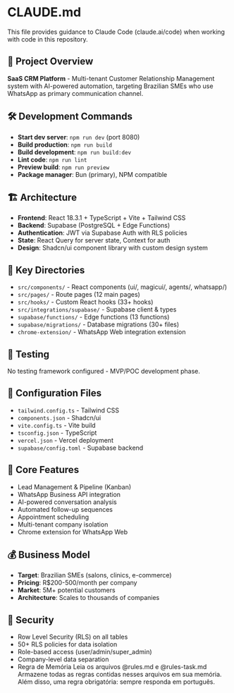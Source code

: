 # CLAUDE.md

This file provides guidance to Claude Code (claude.ai/code) when working with code in this repository.

## 🎯 Project Overview
**SaaS CRM Platform** - Multi-tenant Customer Relationship Management system with AI-powered automation, targeting Brazilian SMEs who use WhatsApp as primary communication channel.

## 🛠️ Development Commands
- **Start dev server**: `npm run dev` (port 8080)
- **Build production**: `npm run build`
- **Build development**: `npm run build:dev`
- **Lint code**: `npm run lint`
- **Preview build**: `npm run preview`
- **Package manager**: Bun (primary), NPM compatible

## 🏗️ Architecture
- **Frontend**: React 18.3.1 + TypeScript + Vite + Tailwind CSS
- **Backend**: Supabase (PostgreSQL + Edge Functions)
- **Authentication**: JWT via Supabase Auth with RLS policies
- **State**: React Query for server state, Context for auth
- **Design**: Shadcn/ui component library with custom design system

## 📁 Key Directories
- `src/components/` - React components (ui/, magicui/, agents/, whatsapp/)
- `src/pages/` - Route pages (12 main pages)
- `src/hooks/` - Custom React hooks (33+ hooks)
- `src/integrations/supabase/` - Supabase client & types
- `supabase/functions/` - Edge functions (13 functions)
- `supabase/migrations/` - Database migrations (30+ files)
- `chrome-extension/` - WhatsApp Web integration extension

## 🧪 Testing
No testing framework configured - MVP/POC development phase.

## 🔧 Configuration Files
- `tailwind.config.ts` - Tailwind CSS
- `components.json` - Shadcn/ui
- `vite.config.ts` - Vite build
- `tsconfig.json` - TypeScript
- `vercel.json` - Vercel deployment
- `supabase/config.toml` - Supabase backend

## 🎯 Core Features
- Lead Management & Pipeline (Kanban)
- WhatsApp Business API integration
- AI-powered conversation analysis
- Automated follow-up sequences
- Appointment scheduling
- Multi-tenant company isolation
- Chrome extension for WhatsApp Web

## 💰 Business Model
- **Target**: Brazilian SMEs (salons, clinics, e-commerce)
- **Pricing**: R$200-500/month per company
- **Market**: 5M+ potential customers
- **Architecture**: Scales to thousands of companies

## 🔐 Security
- Row Level Security (RLS) on all tables
- 50+ RLS policies for data isolation
- Role-based access (user/admin/super_admin)
- Company-level data separation
- Regra de Memória Leia os arquivos @rules.md e @rules-task.md Armazene todas as regras contidas nesses arquivos em sua memória. Além disso, uma regra obrigatória: sempre responda em português.